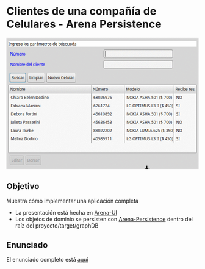 # Clientes de una compañía de Celulares - Arena Persistence

![video](video/demo.gif)

## Objetivo
Muestra cómo implementar una aplicación completa 

* La presentación está hecha en [Arena-UI](http://arena.uqbar-project.org/)
* Los objetos de dominio se persisten con [Arena-Persistence](http://arena-pers.uqbar.org/) dentro del raíz del proyecto/target/graphDB

## Enunciado

El enunciado completo está [aqui](https://sites.google.com/site/programacionui/material/ejemplos/dominios/clientes-de-una-empresa-de-celulares)


